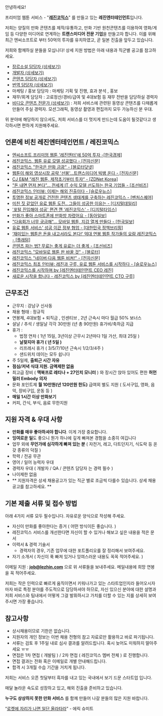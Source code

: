 안녕하세요!

프리미엄 웹툰 서비스 - "**[레진코믹스](http://www.lezhin.com)**" 를 만들고 있는 **레진엔터테인먼트**입니다.

저희는 양질의 만화 콘텐츠를 제작/유통하고, 만화 기반 원천콘텐츠를 이용하여 영화/게임 등 다양한 미디어로 연계하는 **트랜스미디어 전문 기업**을 만들고자 합니다. 이를 위해 최근 엔씨소프트로 부터 50억의 투자를 유치하였고, 곧 일본 진출을 앞두고 있습니다.

저희와 함께하실 분들을 모십니다! 상세 지원 방법은 아래 내용과 직군별 공고를 참고하세요.

 - [장르소설 담당자 (상세보기)](novel.md) 
 - [개발자 (상세보기)](developer.md)
 - [콘텐츠 담당자 (상세보기)](pd.md) 
 - [번역 담당자 (상세보기)](translator.md)
 - 마케팅 / 홍보 담당자 : 마케팅 기획 및 진행, 효과 분석 , 홍보
 - 재무/회계 담당자 : 고료정산/경비/급여 및 4대보험 등 재무 전반을 담당하실 경력자
 - [비디오 콘텐츠 전문가 (상세보기)](http://cafe.naver.com/rhymage/74001) : 저희 서비스에 관련된 동영상 콘텐츠를 다채롭게 만들어 주실 경력자. 모션그래픽, 동영상 촬영과 편집까지 모두 가능하신 분 우대. 
    
위 분야에 해당하지 않으셔도, 저희 서비스를 더 멋지게 만드는데 도움이 될것같다고 생각하시면 편하게 지원해주세요.

## 언론에 비친 레진엔터테인먼트 / 레진코믹스

- [엔씨소프트,프리미엄 웹툰 '레진엔터'에 50억 투자 -[한국경제]](http://www.hankyung.com/news/app/newsview.php?aid=201404163683g)
- [레진코믹스, 웹툰 유료 모델 성공했다 - [전자신문]](http://www.etnews.com/20140321000104)
- [레진코믹스 "한국은 만화 금광" - [블로터닷넷]](http://www.bloter.net/archives/179740)
- [웹툰이 해외 영상시장 공략 '선봉'…트랜스미디어 빅뱅 온다 - [전자신문]](http://www.etnews.com/news/contents/internet/2914725_1488.html)
- [CJ E&M “레진 웹툰, 제작초기부터 투자“ - [ZDNet Korea]](http://www.zdnet.co.kr/news/news_view.asp?artice_id=20140205101654)
- ["돈 내면 먼저 본다"… 전세계 IT 수익 모델 선도하는 한국 기업들 - [조선비즈]](http://biz.chosun.com/site/data/html_dir/2014/01/17/2014011701731.html)
- [레진코믹스 인터뷰: 이제는 해외 진출이다 - [슬로우뉴스] ](http://slownews.kr/17219)
- [투명한 정보 공개로 건전한 콘텐츠 생태계를 구축하는 레진코믹스 - [벤처스퀘어] ](http://www.venturesquare.net/528778)
- [미친 짓 같았던 유료 웹툰 도전.. 그들이 성공한 이유는 - [디지털데일리] ](http://www.ddaily.co.kr/news/article.html?no=112732)
- ['포털 진입해야 성공' 편견 깬 '레진코믹스' - [디지털타임스]](http://www.dt.co.kr/contents.html?article_no=2013123002012069607027&naver=stand)
- [만화가 좋아 스마트폰에 만화방 차렸어요 - [동아일보] ](http://news.donga.com/3/all/20131226/59784817/1)
- ["다음회가 너무 궁금해"… 모바일 웹툰, 지갑 열게 만들다 - [한국일보] ](http://news.hankooki.com/lpage/culture/201311/h2013113003381986330.htm)
- [유료 웹툰 서비스' 성공 이끈 정부 협업 - [대한민국 정책브리핑] ](http://www.korea.kr/policy/cultureView.do?newsId=148770632&call_from=naver_news)
- [‘재미있는 웹툰은 돈을 내고서라도 본다!’ 억대 연봉 웹툰 작가들의 요람 레진코믹스 - [플래텀] ](http://platum.kr/archives/15110)
- [콘텐츠 파는 법? 무료는 좋게 유료는 더 좋게 - [조선비즈]](http://biz.chosun.com/site/data/html_dir/2013/08/22/2013082201921.html)
- [레진코믹스 "모바일로 웹툰 판 바꿀 것" - [블로터] ](http://www.bloter.net/archives/155771)
- [레진코믹스 "네이버·다음 웹툰 비켜!" - [전자신문] ](http://www.etnews.com/news/contents/contents/2814626_1487.html)
- [레진코믹스 최초 인터뷰: 레진과 구루, 유료 웹툰 서비스를 시작하다 - [슬로우뉴스] ](http://slownews.kr/11108)
- [레진코믹스를 시작하며 by [레진엔터테인먼트 CEO 레진] ](http://lezhin.tistory.com/1072)
- [새로운 시작을 합니다 - 레진코믹스 by [레진엔터테인먼트 CTO 구루] ](http://xguru.net/1362)

## 근무조건

- 근무지 : 강남구 신사동
- 채용 형태 : 정규직
- 연봉제, 4대보험 + 퇴직금 , 인센티브 , 2년 근속시 마다 월급 50% 보너스
- 설날 / 추석 / 생일날 각각 30만원 (년 총 90만원) 휴가비/축하금 지급
- 휴가 : 
  - 법정 연차 ( 1년 15일, 3년이상 근무시 2년마다 1일 가산, 최대 25일 )
  - **날찾지마 휴가 ( 년 5일 )**
  - 리프레시 휴가 ( 3/5/7/10년 근속시 1/2/3/4주 )
  - 샌드위치 데이는 모두 쉽니다
- 주 5일제, **출퇴근 시간 자유**
- **점심/저녁 식대 지원. 금액제한 없음**
- 최고급 장비 ( **맥북프로 레티나 + 27인치 모니터** ) 와 장시간 앉아 있어도 편한 **허먼밀러 Embody 의자**
- 문화 포인트제 **월 10만원(년 120만원 한도)** 급여외 별도 지원 ( 도서구입, 영화, 음악, 장비구입, 운동 등 )
- **매일 1시간 이상 만화보기**
- 커피, 간식, 부식, 음료 무한지원

## 지원 자격 & 우대 사항

- **만화를 매우 좋아하셔야 합니다**. 이게 가장 중요합니다.
- **잉여로운 일**도 좋으니 뭔가 하나에 깊게 빠져본 경험을 소중히 여깁니다
- 업무 외에 **무언가에 심각하게 빠져 있는 분** ( 자전거, 레고, 다트던지기, 식도락 등 온갖 종류의 덕질 )
- 학력 / 전공 무관
- 영어 / 일어 능력자 우대
- 경력자 우대 ( 개발자 / QA / 콘텐츠 담당자 는 경력 필수 )
- 나이제한 없음
- ** 지원자격은 상세 채용공고가 있는 직군 별로 조금씩 다를수 있습니다. 상세 채용공고를 참고하세요. **

## 기본 제출 서류 및 접수 방법

아래 4가지 서류 모두 필수입니다. 자유로운 양식으로 작성해 주세요.

- 자신이 만화를 좋아한다는 증거 ( 어떤 방식이든 좋습니다. )
- 레진코믹스 서비스를 개선한다면 자신이 할 수 있거나 해보고 싶은 내용을 적은 문서
- 이력서 & 경력 기술서 
	* 경력자의 경우, 기존 업무에 대한 포트폴리오를 잘 정리해서 보여주세요.
- 자기 소개서 ( 자신이 푹 빠져 있거나 잉여스러운 내용도 꼭꼭 적어주세요. )

이메일 지원 : **job@lezhin.com** 으로 위 서류들을 보내주세요. 메일내용에 희망 연봉을 꼭 적어주세요.

저희는 작은 인력으로 빠르게 움직이면서 키워나가고 있는 스타트업인지라 들어오시자 마자 바로 특정 분야를 주도적으로 담당하셔야 하므로, 자신 있으신 분야에 대한 설명과 저희 서비스와 팀내에서 어떻게 그걸 발휘하시고 가치를 더할 수 있는 지를 상세히 보여주시면 가장 좋습니다.

## 참고사항

- 상시채용이므로 기한은 없습니다.
- 지원자의 개인 정보는 이번 채용 전형의 참고 자료로만 활용하고 바로 파기됩니다.
- 서류는 검토 후 1주일 내로 심사 결과를 알려드립니다. 혹시 늦어도 미워하지 말아주세요 ㅠㅠ
- 면접은 1차 면접 ( 개발팀 ) / 2차 면접 ( 레진코믹스 멤버 전체 ) 로 진행합니다.
- 면접 결과는 전화 혹은 이메일로 개별 안내해드립니다.
- 합격 시 3개월 수습 기간을 거치게 됩니다.

저희는 서비스 오픈 첫달부터 흑자를 내고 있는 국내에서 보기 드문 스타트업 입니다.

매달 놀라운 속도로 성장하고 있고, 해외 진출을 준비하고 있습니다.

**누구도 상상하지 못한 만화 서비스** 를 함께 만들어 나갈 분들의 많은 지원 바랍니다.

“[로켓에 자리가 나면 일단 올라타라](http://estima.wordpress.com/2012/05/28/sheryl/)" - 에릭 슈미트
